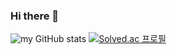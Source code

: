 ### Hi there 👋

![my GitHub stats](https://github-readme-stats.vercel.app/api?username=cherishmey&count_private=true&show_icons=true)
[![Solved.ac
프로필](http://mazassumnida.wtf/api/v2/generate_badge?boj=kim_doyeon)](https://solved.ac/kim_doyeon)

<!--
**cherishmey/cherishmey** is a ✨ _special_ ✨ repository because its `README.md` (this file) appears on your GitHub profile.

Here are some ideas to get you started:

- 🔭 I’m currently working on ...
- 🌱 I’m currently learning ...
- 👯 I’m looking to collaborate on ...
- 🤔 I’m looking for help with ...
- 💬 Ask me about ...
- 📫 How to reach me: ...
- 😄 Pronouns: ...
- ⚡ Fun fact: ...
-->
